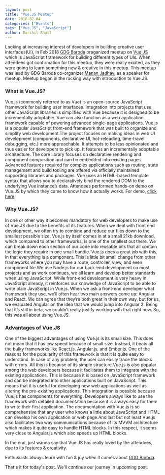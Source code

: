 ```yaml
---
layout: post
title: "Vue.JS Meetup"
date: 2018-02-04
categories: ["Events"]
tags: ["Vue.JS", "JavaScript"]
author: Darshil Bhatt
---
```


Looking at increasing interest of developers in building creative user interfaces(UI), in Feb 2018 [GDG Baroda](https://gdgbaroda.com/) oraganized meetup on [Vue.JS](https://vuejs.org/) which is JavaScript framework for building different types of UIs. When attendees got confirmation for this meetup, they were really excited, as they were going to learn something new & creative in this meetup. This meetup was lead by GDG Baroda co-organizer [Manan Jadhav](https://twitter.com/curosmj), as a speaker for meetup. Meetup began in the rocking way with introduction to Vue.JS.

### What is Vue.JS?
Vue.js (commonly referred to as Vue) is an open-source JavaScript framework for building user interfaces. Integration into projects that use other JavaScript libraries is simplified with Vue because it is designed to be incrementally adoptable. Vue can also function as a web application framework capable of powering advanced single-page applications. Vue.js is a popular JavaScript front-end framework that was built to organize and simplify web development.The project focuses on making ideas in web UI development (components, declarative UI, hot-reloading, time-travel debugging, etc.) more approachable. It attempts to be less opinionated and thus easier for developers to pick up. It features an incrementally adoptable architecture. The core library focuses on declarative rendering and component composition and can be embedded into existing pages. Advanced features required for complex applications such as routing, state management and build tooling are offered via officially maintained supporting libraries and packages. Vue uses an HTML-based template syntax that allows you to declaratively bind the rendered DOM to the underlying Vue instance’s data. Attendees performed hands-on demo on Vue.JS by which they came to know how it actually works. For demo, [click here](https://github.com/CurosMJ/vue-demos).

### Why Vue.JS?
In one or other way it becomes mandatory for web developers to make use of Vue.JS due to the benefits of its features. When we deal with front end development, we often try to combine and reduce our files down to the smallest possible size. Vue.js by itself comes in at a small 21kb download, which compared to other frameworks, is one of the smallest out there. We can break down each section of our code into reusable bits that all contain the logic they require in one small bundle. Vue.js does a great job with this, in that everything is a component. This is little bit small change from other frameworks where you may have a route, controller, view, and even component file.We use Node.js for our back-end development on most projects and as work continues, we all learn and develop better standards when using JavaScript. While front-end development is very heavy in JavaScript already, it reinforces our knowledge of JavaScript to be able to write plain JavaScript in Vue.js. When we ask a front-end developer what framework they use, we’ll often hear two main answers come up: Angular and React. We can agree that they’re both great in their own way, but for us, we evaluated Angular on the idea that we would jump into Angular 2. Being that it’s still in beta, we couldn’t really justify working with that right now. So, this was all about using Vue.JS.

### Advantages of Vue.JS
One of the biggest advantages of using Vue.js is its small size. This does not mean that it has low speed because of small size. Instead, it beats all the bulky frameworks like React.js, Angular.js, and Ember.js. One of the reasons for the popularity of this framework is that it is quite easy to understand. In case of any problem, the user can easily trace the blocks with errors. All this is because of its simple structure.Vue.js is also popular among the web developers because it facilitates them to integrate with the existing applications. This is because it is based on JavaScript framework and can be integrated into other applications built on JavaScript. This means that it is useful for developing new web applications as well as altering the pre-existing applications. This integration is possible because Vue.js has components for everything. Developers always like to use the framework with detailed documentation because it is always easy for them to write their first application. The documentation with Vue.js is so comprehensive that any user who knows a little about JavaScript and HTML can develop his own application or web page.And last but not least Vue.js also facilitates two way communications because of its MVVM architecture which makes it quite easy to handle HTML blocks. In this respect, it seems very close to Angular.js which also speeds up HTML blocks.

In the end, just wanna say that Vue.JS has really loved by the attendees, due to its features & creativity.

Enthusiasts always learn with fun & joy when it comes about [GDG Baroda](https://gdgbaroda.com/).

That's it for today's post. We'll continue our journey in upcoming post.
